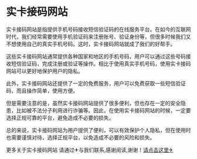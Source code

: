 # 实卡接码网站

实卡接码网站是指提供手机号码接收短信验证码的在线服务平台。在如今的互联网时代，我们经常需要使用手机验证码来注册账号、验证身份等，但很多时候我们又不想使用自己的真实手机号码。这时，实卡接码网站就成了我们的好帮手。

这些实卡接码网站通常提供各种国家和地区的手机号码，用户可以通过这些号码接收短信验证码，完成注册或验证等操作。相比于使用真实手机号码，使用实卡接码网站可以更好地保护用户的隐私。

此外，实卡接码网站还提供了一定的免费服务，用户可以免费获取一些短信验证码，而且操作简单，使用方便。

但是需要注意的是，虽然实卡接码网站提供了很多便利，但也存在一定的安全隐患，比如被不法分子利用进行诈骗等。因此，在使用实卡接码网站的时候，一定要选择正规可靠的平台，避免造成不必要的损失。

总的来说，实卡接码网站为用户提供了便利，可以有效保护个人隐私，但在使用时也需要谨慎对待，选择正规平台，以免造成不必要的风险和损失。

更多关于实卡接码网站 请通过✈与我们联系,感谢阅读,谢谢！[请点击这里✈](https://t.me/sjlmbot)